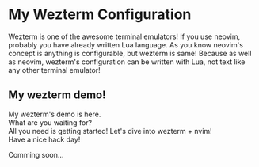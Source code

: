 # My Wezterm Configuration

Wezterm is one of the awesome terminal emulators!
If you use neovim, probably you have already written Lua language.
As you know neovim's concept is anything is configurable, but wezterm is same!
Because as well as neovim, wezterm's configuration can be written with Lua, not text like any other terminal emulator!

## My wezterm demo!

My wezterm's demo is here.  
What are you waiting for?  
All you need is getting started! Let's dive into wezterm + nvim!  
Have a nice hack day!

Comming soon...
